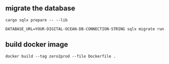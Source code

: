## migrate the database
`cargo sqlx prepare -- --lib`

`DATABASE_URL=YOUR-DIGITAL-OCEAN-DB-CONNECTION-STRING sqlx migrate run`

## build docker image

`docker build --tag zero2prod --file Dockerfile .`